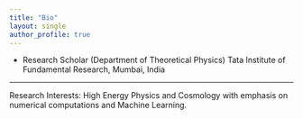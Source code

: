 ```yaml
---
title: "Bio"
layout: single
author_profile: true
---
```

- Research Scholar (Department of Theoretical Physics)
    Tata Institute of Fundamental Research, Mumbai, India
---

Research Interests:
 High Energy Physics and Cosmology with emphasis on
numerical computations and Machine Learning.
